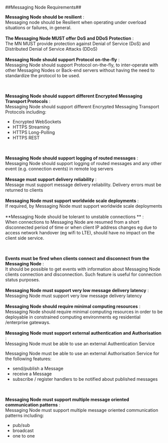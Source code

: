 ##Messaging Node Requirements##<p></p>**Messaging Node should be resilient** :</br> Messaging node should be Resilient when operating under overload situations or failures, in general.<br/><br/>**The Messaging Node MUST offer DoS and DDoS Protection** :</br> The MN MUST provide protection against Denial of Service (DoS) and Distributed Denial of Service Attacks (DDoS)<br/><br/>**Messaging Node  should support Protocol on-the-fly** :</br> Messaging Node should support Protocol on-the-fly, to inter-operate with other Messaging Nodes or Back-end servers without having the need to standardize the protocol to be used.

<br/><br/>**Messaging Node should support different Encrypted Messaging Transport Protocols** :</br> Messaging Node should support different Encrypted Messaging Transport Protocols including:

* Encrypted WebSockets
* HTTPS Streaming
* HTTPS Long-Polling
* HTTPS REST

<br/><br/>**Messaging Node should support logging of routed messages** :</br> Messaging Node should support logging of routed messages and any other event (e.g. connection events) in remote log servers<br/><br/>**Message must support delivery reliability** :</br> Message must support message delivery reliability. Delivery errors must be returned to clients<br/><br/>**Messaging Node must support worldwide scale deployments** :</br> If required, by Messaging Node must support worldwide scale deployments<br/><br/>**Messaging Node should be tolerant to unstable connections ** :</br> When connections to Messaging Node are resumed from a short disconnected period of time or when client IP address changes eg due to access network handover (eg wifi to LTE), should have no impact on the client side service.

<br/><br/>**Events must be fired when clients connect and disconnect from the Messaging Node** :</br> It should be possible to get events with information about Messaging Node clients connection and disconnection. Such feature is useful for connection status purposes.<br/><br/>**Messaging Node must support very low message delivery latency** :</br> Messaging Node must support very low message delivery latency<br/><br/>**Messaging Node should require minimal computing resources** :</br> Messaging Node should require minimal computing resources in order to be deployable in constrained computing environments eg residential /enterprise gateways.<br/><br/>**Messaging Node must support external authentication and Authorisation** :</br> Messaging Node must be able to use an external Authentication Service

Messaging Node must be able to use an external Authorisation Service for the following features:
* send/publish a Message
* receive a Message
* subscribe / register handlers to be notified about published messages 

<br/><br/>**Messaging Node must support multiple message oriented communication patterns** :</br> Messaging Node must support multiple message oriented communication patterns including:

* pub/sub
* broadcast
* one to one
<br/><br/></p>